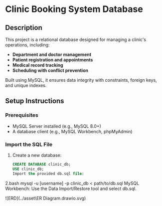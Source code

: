 # Clinic Booking System Database

## Description  
This project is a relational database designed for managing a clinic's operations, including:  
- **Department and doctor management**  
- **Patient registration and appointments**  
- **Medical record tracking**  
- **Scheduling with conflict prevention**  

Built using MySQL, it ensures data integrity with constraints, foreign keys, and unique indexes.  

## Setup Instructions  

### Prerequisites  
- MySQL Server installed (e.g., MySQL 8.0+)  
- A database client (e.g., MySQL Workbench, phpMyAdmin)  

### Import the SQL File  
1. Create a new database:  
   ```sql
   CREATE DATABASE clinic_db;
   USE clinic_db;
   Import the provided db.sql file:
2.bash
mysql -u [username] -p clinic_db < path/to/db.sql
MySQL Workbench:
Use the Data Import/Restore tool and select db.sql.

![ERD](../asset\ER Diagram.drawio.svg)






